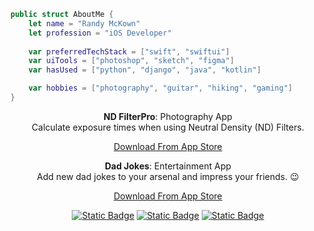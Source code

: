 ```swift
public struct AboutMe {
    let name = "Randy McKown"
    let profession = "iOS Developer"
    
    var preferredTechStack = ["swift", "swiftui"]
    var uiTools = ["photoshop", "sketch", "figma"]
    var hasUsed = ["python", "django", "java", "kotlin"]

    var hobbies = ["photography", "guitar", "hiking", "gaming"]
}
```
<p align="center"><strong>ND FilterPro</strong>: Photography App</br>Calculate exposure times when using Neutral Density (ND) Filters.</p>
<p align="center">
    <a href="https://apps.apple.com/us/app/nd-filter-pro-calculator/id6450627147?platform=iphone">
    Download From App Store</a>
</p>
<p align="center"><strong>Dad Jokes</strong>: Entertainment App</br>Add new dad jokes to your arsenal and impress your friends. 😉</p>
<p align="center">
    <a href="https://apps.apple.com/us/app/dad-jokes-funny-jokes-app/id1672114792?platform=iphone">
    Download From App Store</a>
</p>
<p align="center">
<a href="https://twitter.com/randysdevlife" target="blank"><img alt="Static Badge" src="https://img.shields.io/badge/twitter--blue?style=for-the-badge"></a>
<a href="https://www.youtube.com/@randysdevlife" target="blank"><img alt="Static Badge" src="https://img.shields.io/badge/YouTube--red?style=for-the-badge"></a>
<a href="https://instagram.com/randysdevlife" target="blank"><img alt="Static Badge" src="https://img.shields.io/badge/instagram--pink?style=for-the-badge"></a>
</p>
